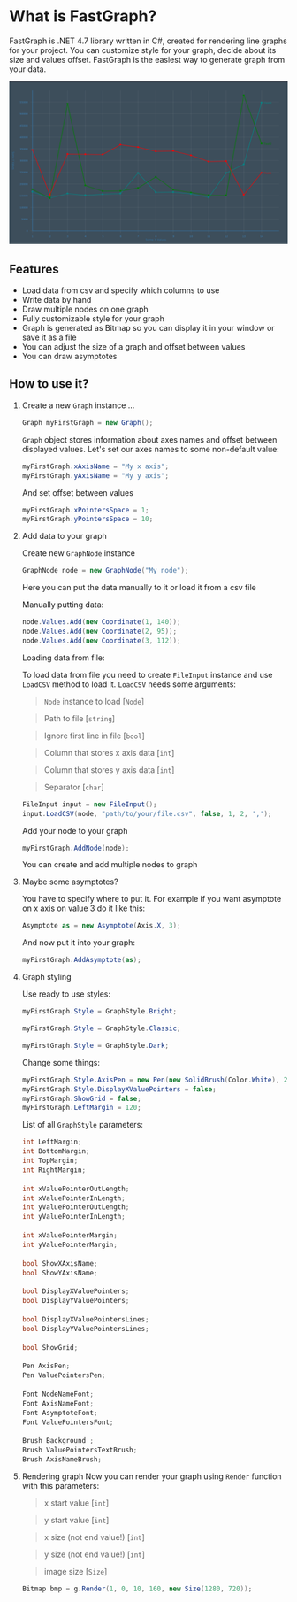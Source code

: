 # What is FastGraph?
FastGraph is .NET 4.7 library written in C#, created for rendering line graphs for your project. You can customize style for your graph, decide about its size and values offset. FastGraph is the easiest way to generate graph from your data.

![Alt text](img/screen1.png?raw=true "screen")

## Features
* Load data from csv and specify which columns to use 
* Write data by hand
* Draw multiple nodes on one graph
* Fully customizable style for your graph
* Graph is generated as Bitmap so you can display it in your window or save it as a file
* You can adjust the size of a graph and offset between values
* You can draw asymptotes

## How to use it?
1. Create a new `Graph` instance
...

    ```C#
    Graph myFirstGraph = new Graph();
    ```
    `Graph` object stores information about axes names and offset between displayed values. Let's set our axes names to some non-default value:
    
    ```C#
    myFirstGraph.xAxisName = "My x axis";
    myFirstGraph.yAxisName = "My y axis";
    ```
    
    And set offset between values
    
    ```C#
    myFirstGraph.xPointersSpace = 1;
    myFirstGraph.yPointersSpace = 10;
    ```
    
2. Add data to your graph
    
    Create new `GraphNode` instance
    ```C#
    GraphNode node = new GraphNode("My node");
    ```
    
    Here you can put the data manually to it or load it from a csv file
    
    Manually putting data:
    
    ```C#
    node.Values.Add(new Coordinate(1, 140));
    node.Values.Add(new Coordinate(2, 95));
    node.Values.Add(new Coordinate(3, 112));
    ```
    
    Loading data from file:
        
    To load data from file you need to create `FileInput` instance and use `LoadCSV` method to load it.
    `LoadCSV` needs some arguments:
    
    >`Node` instance to load [`Node`]
    
    >Path to file [`string`]
    
    >Ignore first line in file [`bool`]
    
    >Column that stores x axis data [`int`]
    
    >Column that stores y axis data [`int`]
    
    >Separator [`char`]
        
    ```C#
    FileInput input = new FileInput();
    input.LoadCSV(node, "path/to/your/file.csv", false, 1, 2, ',');
    ```
    
    Add your node to your graph
    
    ```C#
    myFirstGraph.AddNode(node);
    ```
    
    You can create and add multiple nodes to graph 
    
3. Maybe some asymptotes?
    
    You have to specify where to put it. For example if you want asymptote on x axis on value 3 do it like this:
    ```C#
    Asymptote as = new Asymptote(Axis.X, 3);
    ```
    
    And now put it into your graph:
    ```C#
    myFirstGraph.AddAsymptote(as);
    ```
    
4. Graph styling
    
    Use ready to use styles:
    ```C#
    myFirstGraph.Style = GraphStyle.Bright;
    ```
    ```C#
    myFirstGraph.Style = GraphStyle.Classic;
    ```
    ```C#
    myFirstGraph.Style = GraphStyle.Dark;
    ```
    
    Change some things:
    ```C#
    myFirstGraph.Style.AxisPen = new Pen(new SolidBrush(Color.White), 2);
    myFirstGraph.Style.DisplayXValuePointers = false;
    myFirstGraph.ShowGrid = false;
    myFirstGraph.LeftMargin = 120;
    ```
    
    List of all `GraphStyle` parameters:
    ```C#
    int LeftMargin;
    int BottomMargin;
    int TopMargin;
    int RightMargin;

    int xValuePointerOutLength;
    int xValuePointerInLength;
    int yValuePointerOutLength;
    int yValuePointerInLength;

    int xValuePointerMargin;
    int yValuePointerMargin;

    bool ShowXAxisName;
    bool ShowYAxisName;

    bool DisplayXValuePointers;
    bool DisplayYValuePointers;

    bool DisplayXValuePointersLines;
    bool DisplayYValuePointersLines;

    bool ShowGrid;

    Pen AxisPen;
    Pen ValuePointersPen;

    Font NodeNameFont;
    Font AxisNameFont;
    Font AsymptoteFont;
    Font ValuePointersFont;

    Brush Background ;
    Brush ValuePointersTextBrush;
    Brush AxisNameBrush;
    ```

5. Rendering graph
    Now you can render your graph using `Render` function with this parameters:
    
    > x start value [`int`]
    
    > y start value [`int`]
    
    > x size (not end value!) [`int`]
    
    > y size (not end value!) [`int`]
    
    > image size [`Size`]
    
    ```C#
    Bitmap bmp = g.Render(1, 0, 10, 160, new Size(1280, 720));
    ```

